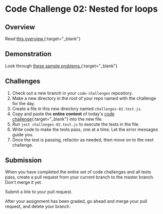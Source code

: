 # Code Challenge 02: Nested for loops

## Overview

Read [this overview.](README.md){:target="_blank"}

## Demonstration

Look through [these sample problems.](demo.js){:target="_blank"}

## Challenges

1. Check out a new branch in your `code-challenges` repository.
1. Make a new directory in the root of your repo named with the challenge for the day.
1. Create a file in this new directory named `challenges-02.test.js`.
1. Copy and paste the **entire content** of today's [code challenge](challenges-02.test.js){:target="_blank"} into the new file.
1. Run `jest challenges-02.test.js` to execute the tests in the file.
1. Write code to make the tests pass, one at a time. Let the error messages guide you.
1. Once the test is passing, refactor as needed, then move on to the next challenge.

## Submission

When you have completed the entire set of code challenges and all tests pass, create a pull request from your current branch to the master branch. Don't merge it yet. 

Submit a link to your pull request. 

After your assignment has been graded, go ahead and merge your pull request, and delete your branch. 
